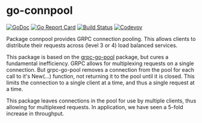 # go-connpool

[![GoDoc](https://godoc.org/github.com/weathersource/go-connpool?status.svg)](https://godoc.org/github.com/weathersource/go-connpool)
[![Go Report Card](https://goreportcard.com/badge/github.com/weathersource/go-connpool)](https://goreportcard.com/report/github.com/weathersource/go-connpool)
[![Build Status](https://travis-ci.org/weathersource/go-connpool.svg)](https://travis-ci.org/weathersource/go-connpool)
[![Codevov](https://codecov.io/gh/weathersource/go-connpool/branch/master/graphs/badge.svg)](https://codecov.io/gh/weathersource/go-connpool)

Package connpool provides GRPC connection pooling. This allows clients to distribute
their requests across (level 3 or 4) load balanced services.

This package is based on the [grpc-go-pool](https://github.com/processout/grpc-go-pool)
package, but cures a fundamental inefficiency. GRPC allows for multiplexing requests
on a single connection. But grpc-go-pool removes a connection from the pool for each
call to it's New(...) function, not returning it to the pool until it is closed. This
limits the connection to a single client at a time, and thus a single request at a time.

This package leaves connections in the pool for use by multiple clients, thus allowing
for multiplexed requests. In application, we have seen a 5-fold increase in throughput.
